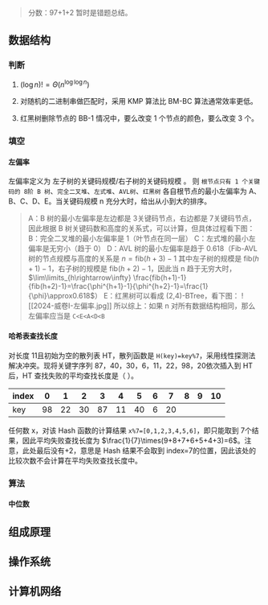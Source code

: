 > 分数：97+1+2
> 暂时是错题总结。

## 数据结构

### 判断

1. $(\log n)!=\Theta(n^{\log\log n})$ 


5. 对随机的二进制串做匹配时，采用 KMP 算法比 BM-BC 算法通常效率更低。

6. 红黑树删除节点的 BB-1 情况中，要么改变 1 个节点的颜色，要么改变 3 个。


### 填空

#### 左偏率

左偏率定义为 左子树的关键码规模/右子树的关键码规模 。
则 `根节点只有 1 个关键码的 8阶 B 树`、`完全二叉堆`、`左式堆`、`AVL树`、`红黑树` 各自根节点的最小左偏率为 A、B、C、D、E。当关键码规模 n 充分大时，给出从小到大的排序。

> A：B 树的最小左偏率是左边都是 3关键码节点，右边都是 7关键码节点，因此根据 B 树关键码数和高度的关系式，可以计算，但具体过程看下图：
> B：完全二叉堆的最小左偏率是 1（叶节点在同一层）
> C：左式堆的最小左偏率是无穷小（趋于 0）
> D：AVL 树的最小左偏率是趋于 0.618（Fib-AVL 树的节点规模与高度的关系是 $n=\text{fib}(h+3)-1$ 其中左子树的规模是 $\text{fib}(h+1)-1$，右子树的规模是 $\text{fib}(h+2)-1$，因此当 n 趋于无穷大时，$\lim\limits_{h\rightarrow\infty} \frac{fib(h+1)-1}{fib(h+2)-1}=\frac{\phi^{h+1}-1}{\phi^{h+2}-1}=\frac{1}{\phi}\approx0.618$）
> E：红黑树可以看成 (2,4)-BTree，看下图：
> ![[2024-威卷I-左偏率.jpg]]
> 所以综上：如果 n 对所有数据结构相同，那么左偏率应当是 `C<E<A<D<B`

#### 哈希表查找长度

对长度 11且初始为空的散列表 HT，散列函数是 `H(key)=key%7`，采用线性探测法解决冲突。现将关键字序列 87，40，30，6，11，22，98，20依次插入到 HT 后，HT 查找失败的平均查找长度是（   ）。

| index | 0   | 1   | 2   | 3   | 4   | 5   | 6   | 7   | 8   | 9   | 10  |
| ----- | --- | --- | --- | --- | --- | --- | --- | --- | --- | --- | --- |
| key   | 98  | 22  | 30  | 87  | 11  | 40  | 6   | 20  |     |     |     |

任何数 x，对该 Hash 函数的计算结果 `x%7=[0,1,2,3,4,5,6]`，即只能取到 7个结果，因此平均失败查找长度为 $\frac{1}{7}\times(9+8+7+6+5+4+3)=6$。注意，此处最后没有+2，意思是 Hash 结果不会取到 index=7的位置，因此该处的比较次数不会计算在平均失败查找长度中。

### 算法

#### 中位数

#### 

## 组成原理

## 操作系统

## 计算机网络